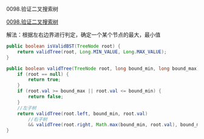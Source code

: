 0098.验证二叉搜索树

[0098.验证二叉搜索树](https://leetcode-cn.com/problems/validate-binary-search-tree/)

解法：根据左右边界进行判定，确定一个某个节点的最大，最小值



```java
public boolean isValidBST(TreeNode root) {
    return validTree(root, Long.MIN_VALUE, Long.MAX_VALUE);
}

public boolean validTree(TreeNode root, long bound_min, long bound_max) {
    if (root == null) {
        return true;
    }
    if (root.val >= bound_max || root.val <= bound_min) {
        return false;
    }
    //左子树
    return validTree(root.left, bound_min, root.val)
        //右子树
        && validTree(root.right, Math.max(bound_min, root.val), bound_max);
}
```

